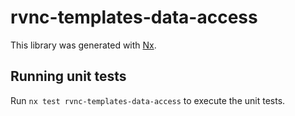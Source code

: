 # rvnc-templates-data-access

This library was generated with [Nx](https://nx.dev).

## Running unit tests

Run `nx test rvnc-templates-data-access` to execute the unit tests.
